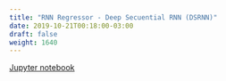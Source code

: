 ```yaml
---
title: "RNN Regressor - Deep Secuential RNN (DSRNN)"
date: 2019-10-21T00:18:00-03:00
draft: false
weight: 1640
---
```


[Jupyter notebook](https://nbviewer.jupyter.org/github/gmoncarz/machine_learning_tour/blob/master/notebooks/12_rnn/regressor/03_sequential_drnn_model_02.ipynb)

<div> 
    <object type="text/html" width="100%" height="1000" data="https://nbviewer.jupyter.org/github/gmoncarz/machine_learning_tour/blob/master/notebooks/12_rnn/regressor/03_sequential_drnn_model_02.ipynb">
    </object>
</div>
